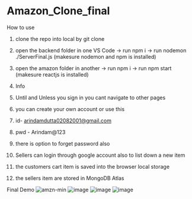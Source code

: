 # Amazon_Clone_final
How to use
1. clone the repo into local by git clone <address>
2. open the backend folder in one VS Code -> run npm i -> run nodemon ./ServerFinal.js (makesure nodemon and npm is installed)
3. open the amazon folder in another -> run npm i -> run npm start (makesure reactjs is installed)

4. Info
5. Until and Unless you sign in you cant navigate to other pages
6. you can create your own account or use this
7. id- arindamdutta02082001@gmail.com
8. pwd - Arindam@123
9. there is option to forget password also
10. Sellers can login through google account also to list down a new item
11. the customers cart item is saved into the browser local storage
12. the sellers item are stored in MongoDB Atlas

 Final Demo
 ![amzn-min](https://github.com/ArindamDutta02082001/Amazon_Clone_final/assets/83761396/240af78c-991c-4f15-a454-b45589901c3d)
 ![image](https://github.com/ArindamDutta02082001/Amazon_Clone_final/assets/83761396/04d3fdc3-3df0-4286-9938-3130e8a46fdf)
 ![image](https://github.com/ArindamDutta02082001/Amazon_Clone_final/assets/83761396/f798c1a3-1086-4433-b7f0-ddabee610c04)
 ![image](https://github.com/ArindamDutta02082001/Amazon_Clone_final/assets/83761396/4a753b02-868a-48c8-b2fe-bef58a242301)

